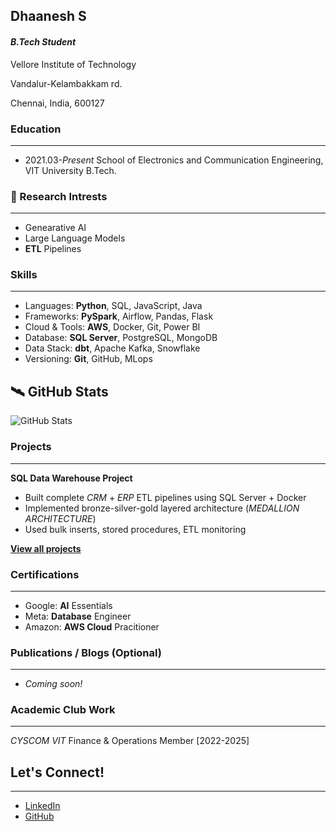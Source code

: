 ## Dhaanesh S

#### _B.Tech Student_

Vellore Institute of Technology

Vandalur-Kelambakkam rd.

Chennai, India, 600127

### Education
___

* 2021.03-_Present_ School of Electronics and Communication Engineering, VIT University B.Tech.

### 🧪 Research Intrests
___

* Genearative AI
* Large Language Models
* __ETL__ Pipelines

### Skills
___

* Languages: **Python**, SQL, JavaScript, Java
* Frameworks: **PySpark**, Airflow, Pandas, Flask  
* Cloud & Tools: **AWS**, Docker, Git, Power BI  
* Database: **SQL Server**, PostgreSQL, MongoDB  
* Data Stack: **dbt**, Apache Kafka, Snowflake  
* Versioning: **Git**, GitHub, MLops

## 🛰️ GitHub Stats

![GitHub Stats](https://github-readme-stats.vercel.app/api?username=Dhaanesh26&theme=default_repocard&hide_border=false&include_all_commits=true&count_private=false)

### Projects
___

**SQL Data Warehouse Project**  
- Built complete _CRM_ + _ERP_ ETL pipelines using SQL Server + Docker  
- Implemented bronze-silver-gold layered architecture (_MEDALLION ARCHITECTURE_)
- Used bulk inserts, stored procedures, ETL monitoring  

[__View all projects__](https://github.com/Dhaanesh26?tab=repositories)


### Certifications
___

- Google: **__AI__** Essentials  
- Meta: **__Database__** Engineer 
- Amazon: **__AWS__ Cloud** Pracitioner


### Publications / Blogs (Optional)
___

- _Coming soon!_

### Academic Club Work
___

_CYSCOM VIT_ Finance & Operations Member [2022-2025]


## Let's Connect!
___

- [LinkedIn](https://linkedin.com/in/dhaanesh-s)
- [GitHub](https://github.com/Dhaanesh26) 




